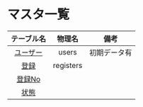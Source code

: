 # マスタ一覧

|テーブル名|物理名|備考|
|:--:|:--:|:--:|
|[ユーザー](users.md)|users|初期データ有|
|[登録]()|registers|||
|[登録No]()|||||
|[状態](status.md)|||||